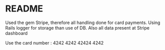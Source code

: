 # README
Used the gem Stripe, therefore all handling done for card payments.
Using Rails logger for storage than use of DB. Also all data present at Stripe dashboard

Use the card number : 4242 4242 42424 4242
